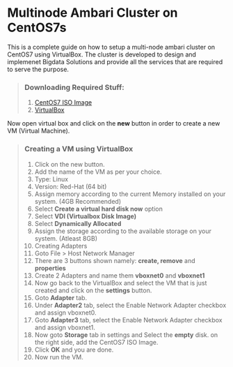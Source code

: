 # Multinode Ambari Cluster on CentOS7s

This is a complete guide on how to setup a multi-node ambari cluster on CentOS7 using VirtualBox. The cluster is developed to design and 
implemenet Bigdata Solutions and provide all the services that are required to serve the purpose.

> ### Downloading Required Stuff:
> 1. [CentOS7 ISO Image](https://www.centos.org/download/)
> 2. [VirtualBox](https://www.virtualbox.org/wiki/Downloads)

Now open virtual box and click on the **new** button in order to create a new VM (Virtual Machine).

> ### Creating a VM using VirtualBox
> 1. Click on the new button.
> 2. Add the name of the VM as per your choice.
>   1. Type: Linux
>   2. Version: Red-Hat (64 bit)
> 3. Assign memory according to the current Memory installed on your system. (4GB Recommended)
> 4. Select **Create a virtual hard disk now** option
> 5. Select **VDI (Virtualbox Disk Image)**
> 6. Select **Dynamically Allocated** 
> 7. Assign the storage according to the available storage on your system. (Atleast 8GB)
> 8. Creating Adapters
>   1. Goto File > Host Network Manager
>   2. There are 3 buttons shown namely: **create, remove** and **properties**
>   3. Create 2 Adapters and name them **vboxnet0** and **vboxnet1**
> 9. Now go back to the VirtualBox and select the VM that is just created and click on the **settings** button.
> 10. Goto **Adapter** tab.
>   1. Under **Adapter2** tab, select the Enable Network Adapter checkbox and assign vboxnet0.
>   2. Goto **Adapter3** tab, select the Enable Network Adapter checkbox and assign vboxnet1.
> 11. Now goto **Storage** tab in settings and Select the **empty** disk. on the right side, add the CentOS7 ISO Image.
> 12. Click **OK** and you are done.
> 13. Now run the VM. 